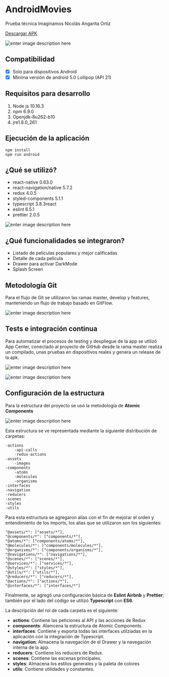 

# AndroidMovies
Prueba técnica Imaginamos
Nicolás Angarita Ortiz

[Descargar APK](https://drive.google.com/file/d/1xSTYhSz2E1wvo-UGhHrdoQ62XLsmbJYo/view?usp=sharing)

![enter image description here](https://i.imgur.com/Fyv5zSn.png)

## Compatibilidad

 - [x] Solo para dispositivos Android
 - [x] Mínima versión de android 5.0 Lollipop (API 21)

## Requisitos para desarrollo

 1. Node js 10.16.3
 2. npm 6.9.0
 3. Openjdk-8u262-b10
 4. jre1.8.0_261

## Ejecución de la aplicación

    npm install
    npm run android

## ¿Qué se utilizó?

 - react-native 0.63.0
 - react-navigation/native 5.7.2
 - redux 4.0.5
 - styled-components 5.1.1
 - typescript 3.8.3react
 - eslint 6.5.1
 - prettier 2.0.5

![enter image description here](https://i.imgur.com/FFJcRhx.jpg)

## ¿Qué funcionalidades se integraron?

 - Listado de películas populares y mejor calificadas
 - Detalle de cada película
 - Drawer para activar DarkMode
 - Splash Screen

## Metodología Git

Para el flujo de Git se utilizaron las ramas master, develop y features, manteniendo un flujo de trabajo basado en GitFlow.

![enter image description here](https://i.imgur.com/o8RO0Lr.png)

## Tests e integración continua

Para automatizar el procesos de testing y despliegue de la app se utilizó App Center, conectado al proyecto de GitHub desde la rama master realiza un compilado, unas pruebas en dispositivos reales y genera un release de la apk.

![enter image description here](https://i.imgur.com/EQa1fDd.png)

![enter image description here](https://i.imgur.com/FivIggM.png)

## Configuración de la estructura
Para la estructura del proyecto se usó la metodología de **Atomic Components**

![enter image description here](https://i.imgur.com/ils3sAn.png)

Esta estructura se ve representada mediante la siguiente distribución de carpetas:

	-actions
		-api-calls
		-redux-actions
    -assets
	    -images
    -components
	    -atoms
	    -molecules
	    -organisms
    -interfaces
    -navigation
    -reducers
    -scenes
    -styles
    -utils

Para esta estructura se agregaron alias con el fin de mejorar el orden y entendimiento de los imports, los alias que se utilizaron son los siguientes:

	"@assets/*": ["assets/*"],
	"@components/*": ["components/*"],
	"@atoms/*": ["components/atoms/*"],
	"@molecules/*": ["components/molecules/*"],
	"@organisms/*": ["components/organisms/*"],
	"@navigations/*": ["navigations/*"],
	"@scenes/*": ["scenes/*"],
	"@services/*": ["services/*"],
	"@styles/*": ["styles/*"],
	"@utils/*": ["utils/*"],
	"@reducers/*": ["reducers/*"],
	"@actions/*": ["actions/*"],
	"@interfaces/*": ["interfaces/*"]

Finalmente, se agregó una configuración básica de **Eslint Airbnb** y **Prettier**; también por el lado del código se utilizó **Typescript** con **ES6**.

La descripción del rol de cada carpeta es el siguiente:

 - **actions**: Contiene las peticiones al API y las acciones de Redux
 - **components**: Alamcena la estructura de Atomic Components.
 - **interfaces**: Contiene y exporta todas las interfaces utilziadas en la aplicación con la integración de Typescript.
 - **navigation**: Almacena la navegación de el Drawer y la navegación interna de la app.
 - **reducers**: Contiene los reducers de Redux.
 - **scenes**: Contiene las escenas principales.
 - **styles**: Almacena los estilos generales y la paleta de colores
 - **utils**: Contiene utilidades y constantes.


